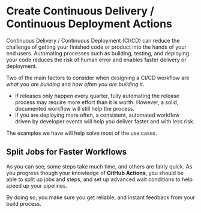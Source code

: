 # Create Continuous Delivery / Continuous Deployment Actions

Continuous Delivery / Continuous Deployment (CI/CD) can reduce the challenge of
getting your finished code or product into the hands of your end users.
Automating processes such as building, testing, and deploying your code reduces
the risk of human error and enables faster delivery or deployment.

Two of the main factors to consider when designing a CI/CD workflow are _what
you are building_ and _how often you are building it_.

- If releases only happen every quarter, fully automating the release process
  may require more effort than it is worth. However, a solid, documented
  workflow will still help the process.
- If you are deploying more often, a consistent, automated workflow driven by
  developer events will help you deliver faster and with less risk.

The examples we have will help solve most of the use cases.

## Split Jobs for Faster Workflows

As you can see, some steps take much time, and others are fairly quick. As you
progress though your knowledge of **GitHub Actions**, you should be able to
split up jobs and steps, and set up advanced wait conditions to help speed up
your pipelines.

By doing so, you make sure you get reliable, and instant feedback from your
build process.

